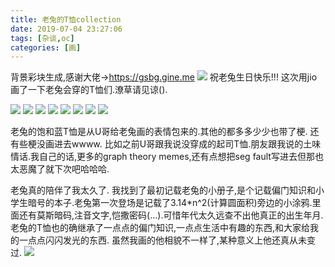 ```yaml
---
title: 老兔的T恤collection
date: 2019-07-04 23:27:06
tags: [杂谈,oc]
categories: [画]
---
```

背景彩块生成,感谢大佬->https://gsbg.gine.me
<a data-fancybox="gallery" href="0704.png"><img src="0704.png"></a>
祝老兔生日快乐!!!
这次用jio画了一下老兔会穿的T恤们.潦草请见谅().

<a data-fancybox="gallery" href="0704_1.png"><img src="0704_1.png"></a>
<a data-fancybox="gallery" href="0704_2.png"><img src="0704_2.png"></a>
<a data-fancybox="gallery" href="0704_3.png"><img src="0704_3.png"></a>
<a data-fancybox="gallery" href="0704_4.png"><img src="0704_4.png"></a>
<a data-fancybox="gallery" href="0704_5.png"><img src="0704_5.png"></a>
<a data-fancybox="gallery" href="0704_6.png"><img src="0704_6.png"></a>
<a data-fancybox="gallery" href="0704_7.png"><img src="0704_7.png"></a>
<a data-fancybox="gallery" href="0704_8.png"><img src="0704_8.png"></a>



老兔的饱和蓝T恤是从U哥给老兔画的表情包来的.其他的都多多少少也带了梗.
还有些梗没画进去wwww.
比如之前U哥跟我说没穿成的起司T恤.朋友跟我说的土味情话.我自己的话,更多的graph theory memes,还有点想把seg fault写进去但那也太恶魔了就下次吧哈哈哈.

老兔真的陪伴了我太久了.
我找到了最初记载老兔的小册子,是个记载偏门知识和小学生暗号的本子.老兔第一次登场是记载了3.14*n^2(计算圆面积)旁边的小涂鸦.里面还有莫斯暗码,注音文字,恺撒密码(…).可惜年代太久远查不出他真正的出生年月.
老兔的T恤也的确继承了一点点的偏门知识,一点点生活中有趣的东西,和大家给我的一点点闪闪发光的东西.
虽然我画的他相貌不一样了,某种意义上他还真从未变过.
<a data-fancybox="gallery" href="P045.gif"><img src="P045.gif"></a>
